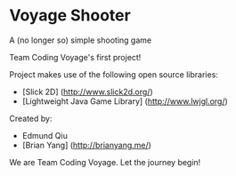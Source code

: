 Voyage Shooter
=============

A (no longer so) simple shooting game

Team Coding Voyage's first project!

Project makes use of the following open source libraries:
* [Slick 2D] (http://www.slick2d.org/)
* [Lightweight Java Game Library] (http://www.lwjgl.org/)

Created by:
* Edmund Qiu
* [Brian Yang] (http://brianyang.me/)

We are Team Coding Voyage. Let the journey begin!
